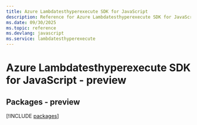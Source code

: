 ```yaml
---
title: Azure Lambdatesthyperexecute SDK for JavaScript
description: Reference for Azure Lambdatesthyperexecute SDK for JavaScript
ms.date: 09/30/2025
ms.topic: reference
ms.devlang: javascript
ms.service: lambdatesthyperexecute
---
```

# Azure Lambdatesthyperexecute SDK for JavaScript - preview
## Packages - preview
[!INCLUDE [packages](lambdatesthyperexecute-index.md)]